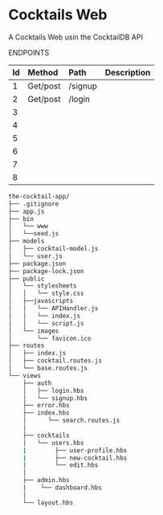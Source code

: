 # Cocktails Web

A Cocktails Web usin the CocktailDB API

ENDPOINTS

| Id        | Method        | Path      | Description   |
| :---      |     :---      |    :---   |  :---         |
| 1         | Get/post      |  /signup  |               |
| 2         | Get/post      |  /login   |               |
| 3         |               |           |               |
| 4         |               |           |               |
| 5         |               |           |               |
| 6         |               |           |               |
| 7         |               |           |               |
| 8         |               |           |               |



```bash
the-cocktail-app/
├── .gitignore
├── app.js
├── bin
│   └── www
│   └──seed.js
├── models
│   ├── cocktail-model.js
│   └── user.js
├── package.json
├── package-lock.json
├── public
│   └── stylesheets
│   │   └── style.css
│   ├──javascripts
│   │   └── APIHandler.js
│   │   └── index.js
│   │   └── script.js
│   └── images
│       └── favicon.ico
├── routes
│   ├── index.js
│   ├── cocktail.routes.js
│   └── base.routes.js
└── views
    ├── auth
    │   ├── login.hbs
    │   └── signup.hbs
    ├── error.hbs
    ├── index.hbs
    │      └── search.routes.js
    │
    ├── cocktails
    │   └── users.hbs
    |        ├── user-profile.hbs
    |        ├── new-cocktail.hbs  
    |        └── edit.hbs
    │    
    ├── admin.hbs
    |    └── dashboard.hbs
    │                      
    └── layout.hbs
```
